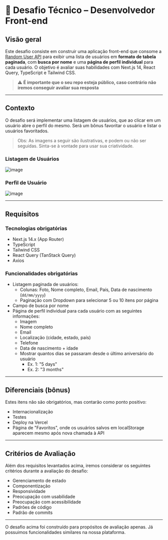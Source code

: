 # 🧪 Desafio Técnico – Desenvolvedor Front-end

## Visão geral

Este desafio consiste em construir uma aplicação front-end que consome a [Random User API](https://randomuser.me/) para exibir uma lista de usuários em **formato de tabela paginada**, com **busca por nome** e uma **página de perfil individual** para cada usuário. O objetivo é avaliar suas habilidades com Next.js 14, React Query, TypeScript e Tailwind CSS.

> ⚠️ **É importante que o seu repo esteja público, caso contrário não iremos conseguir avaliar sua resposta**

---

## Contexto
O desafio será implementar uma listagem de usuários, que ao clicar em um usuário abre o perfil do mesmo. Será um bônus favoritar o usuário e listar o usuários favoritados.

> Obs: As imagens a seguir são ilustrativas, e podem ou não ser seguidas. Sinta-se à vontade para usar sua criatividade.

### Listagem de Usuários
![image](https://github.com/user-attachments/assets/9dbb1f8f-5466-43fb-8486-83e47adf97f7)

### Perfil de Usuário
![image](https://github.com/user-attachments/assets/3d5b6c14-9c27-4c58-9e67-733e4c99f6d1)


---

## Requisitos

### Tecnologias obrigatórias

- Next.js 14.x (App Router)
- TypeScript
- Tailwind CSS
- React Query (TanStack Query)
- Axios

### Funcionalidades obrigatórias

- Listagem paginada de usuários:
  - Colunas: Foto, Nome completo, Email, País, Data de nascimento (`dd/mm/yyyy`)
  - Paginação com Dropdown para selecionar 5 ou 10 itens por página
- Campo de busca por nome
- Página de perfil individual para cada usuário com as seguintes informações:
  - Imagem
  - Nome completo
  - Email
  - Localização (cidade, estado, país)
  - Telefone
  - Data de nascimento + idade
  - Mostrar quantos dias se passaram desde o último aniversário do usuário
    - Ex. 1: "5 days"
    - Ex. 2: "3 months"

---

## Diferenciais (bônus)
Estes itens não são obrigatórios, mas contarão como ponto positivo:
- Internacionalização
- Testes
- Deploy na Vercel
- Página de "Favoritos", onde os usuários salvos em localStorage aparecem mesmo após nova chamada à API

---

## Critérios de Avaliação
Além dos requisitos levantados acima, iremos considerar os seguintes critérios durante a avaliação do desafio:
- Gerenciamento de estado
- Componentização
- Responsividade
- Preocupação com usabilidade
- Preocupação com acessibilidade
- Padrões de código
- Padrão de commits

---

O desafio acima foi construído para propósitos de avaliação apenas. Já possuimos funcionalidades similares na nossa plataforma.
